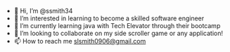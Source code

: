 - 👋 Hi, I’m @ssmith34
- 👀 I’m interested in learning to become a skilled software engineer
- 🌱 I’m currently learning java with Tech Elevator through their bootcamp
- 💞️ I’m looking to collaborate on my side scroller game or any application!
- 📫 How to reach me slsmith0906@gmail.com

<!---
ssmith34/ssmith34 is a ✨ special ✨ repository because its `README.md` (this file) appears on your GitHub profile.
You can click the Preview link to take a look at your changes.
--->
